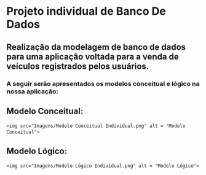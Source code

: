 <!DOCTYPE html>
<html>
<head>
    <h1>Projeto individual de Banco De Dados</h1>
</head>
<body>

<h2>Realização da modelagem de banco de dados para uma aplicação voltada para a venda de veículos registrados pelos usuários.</h2>
<h3>A seguir serão apresentados os modelos conceitual e lógico na nossa aplicação:</h3>
<h2>Modelo Conceitual:</h2>

    <img src="Imagens/Modelo Conceitual Individual.png" alt = "Modelo Conceitual">

<h2>Modelo Lógico:</h2>

    <img src="Imagens/Modelo Lógico Individual.png" alt = "Modelo Lógico">

</body>
</html>
